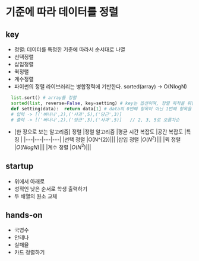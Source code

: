 # 기준에 따라 데이터를 정렬

## key
- 정렬: 데이터를 특정한 기준에 따라서 순서대로 나열
- 선택정렬
- 삽입정렬
- 퀵정렬
- 계수정렬
- 파이썬의 정렬 라이브러리는 병합정력에 기반한다. sorted(array) -> O(NlogN)

```python
  list.sort() # array를 정렬
  sorted(list, reverse=False, key=setting) # key는 옵션이며, 정렬 목적을 위한 키를 리턴하는 함수이여야 한다. -> 람다식 사용 가능
  def setting(data):  return data[1] # data의 0번째 항목이 아닌 1번째 항목을 기준으로 정렬한다.
  # 입력 -> [('바나나',2),('사과',5),('당근',3)]
  # 출력 -> [('바나나',2),('당근',3),('사과',5)]   // 2, 3, 5로 오름차순 
```

- [한 장으로 보는 알고리즘] 정렬
|정렬 알고리즘  |평균 시간 복잡도  |공간 복잡도 |특징 |
|---|---|---|---|
|선택 정렬 |O(N^{2})|||
|삽입 정렬 |$O(N^{2})$|||
|퀵 정렬   |$O(NlogN)$|||
|계수 정렬 |$O(N^{2})$|||

## startup
- 위에서 아래로
- 성적인 낮은 순서로 학생 출력하기
- 두 배열의 원소 교체

## hands-on
- 국영수
- 안테나
- 실패율
- 카드 정렬하기
